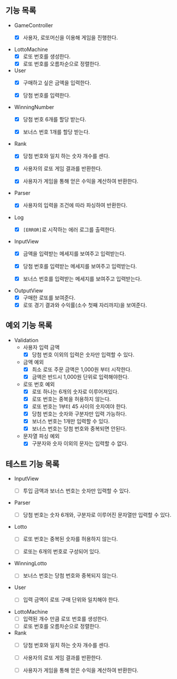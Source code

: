## 기능 목록

- GameController
    - [x] 사용자, 로또머신을 이용해 게임을 진행한다.


- LottoMachine
    - [x] 로또 번호를 생성한다.
    - [x] 로또 번호를 오름차순으로 정렬한다.

- User
    - [x] 구매하고 싶은 금액을 입력한다.
    - [x] 당첨 번호를 입력한다.


- WinningNumber
    - [x] 당첨 번호 6개를 할당 받는다.
    - [x] 보너스 번호 1개를 할당 받는다.


- Rank
    - [x] 당첨 번호와 일치 하는 숫자 개수를 센다.
    - [x] 사용자의 로또 게임 결과를 반환한다.
    - [x] 사용자가 게임을 통해 얻은 수익을 계산하여 반환한다.


- Parser
    - [X] 사용자의 입력을 조건에 따라 파싱하여 반환한다.


- Log
    - [x] `[ERROR]`로 시작하는 에러 로그를 출력한다.


- InputView
    - [x] 금액을 입력받는 메세지를 보여주고 입력받는다.
    - [x] 당첨 번호를 입력받는 메세지를 보여주고 입력받는다.
    - [x] 보너스 번호를 입력받는 메세지를 보여주고 입력받는다.


- OutputView
    - [x] 구매한 로또를 보여준다.
    - [x] 로또 경기 결과와 수익률(소수 첫째 자리까지)을 보여준다.

## 예외 기능 목록

- Validation
    - 사용자 입력 금액
        - [x] 당첨 번호 이외의 입력은 숫자만 입력할 수 있다.

    - 금액 예외
        - [x] 최소 로또 주문 금액은 1,000원 부터 시작한다.
        - [x] 금액은 반드시 1,000원 단위로 입력해야한다.

    - 로또 번호 예외
        - [x] 로또 하나는 6개의 숫자로 이루어져있다.
        - [x] 로또 번호는 중복을 허용하지 않는다.
        - [x] 로또 번호는 1부터 45 사이의 숫자여야 한다.
        - [x] 당첨 번호는 숫자와 구분자만 입력 가능하다.
        - [x] 보너스 번호는 1개만 입력할 수 있다.
        - [x] 보너스 번호는 당첨 번호와 중복되면 안된다.

    - 문자열 파싱 예외
        - [x] 구분자와 숫자 이외의 문자는 입력할 수 없다.

## 테스트 기능 목록

- InputView
    - [ ] 투입 금액과 보너스 번호는 숫자만 입력할 수 있다.


- Parser
    - [ ] 당첨 번호는 숫자 6개와, 구분자로 이루어진 문자열만 입력할 수 있다.


- Lotto
    - [ ] 로또 번호는 중복된 숫자를 허용하지 않는다.
    - [ ] 로또는 6개의 번호로 구성되어 있다.


- WinningLotto
    - [ ] 보너스 번호는 당첨 번호와 중복되지 않는다.


- User
    - [ ] 입력 금액이 로또 구매 단위와 일치해야 한다.


- LottoMachine
    - [ ] 입력된 개수 만큼 로또 번호를 생성한다.
    - [ ] 로또 번호를 오름차순으로 정렬한다.

- Rank
    - [ ] 당첨 번호와 일치 하는 숫자 개수를 센다.
    - [ ] 사용자의 로또 게임 결과를 반환한다.
    - [ ] 사용자가 게임을 통해 얻은 수익을 계산하여 반환한다.


